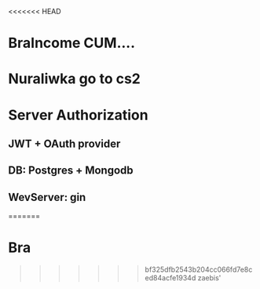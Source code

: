 <<<<<<< HEAD

# BraIncome CUM....

# Nuraliwka go to cs2

# Server Authorization

## JWT + OAuth provider

## DB: Postgres + Mongodb

## WevServer: gin

=======

# Bra

> > > > > > > bf325dfb2543b204cc066fd7e8ced84acfe1934d
zaebis'
